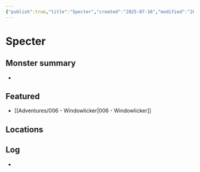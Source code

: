 ```yaml
---
{"publish":true,"title":"Specter","created":"2025-07-16","modified":"2025-07-20T15:00:13.765+02:00","published":"2025-07-16","cssclasses":""}
---
```



# Specter


## Monster summary
* 

## Featured
- [[Adventures/006 - Windowlicker\|006 - Windowlicker]]


## Locations


## Log
* 
